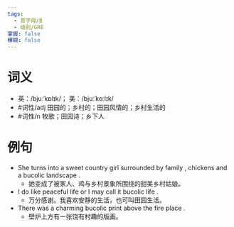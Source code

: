 ```yaml
---
tags:
  - 首字母/B
  - 级别/GRE
掌握: false
模糊: false
---
```

# 词义
- 英：/bjuːˈkɒlɪk/； 美：/bjuːˈkɑːlɪk/
- #词性/adj  田园的；乡村的；田园风情的；乡村生活的
- #词性/n  牧歌；田园诗；乡下人
# 例句
- She turns into a sweet country girl surrounded by family , chickens and a bucolic landscape .
	- 她变成了被家人、鸡与乡村景象所围绕的甜美乡村姑娘。
- I do like peaceful life or I may call it bucolic life .
	- 万分感谢。我喜欢安静的生活，也可叫田园生活。
- There was a charming bucolic print above the fire place .
	- 壁炉上方有一张饶有村趣的版画。
